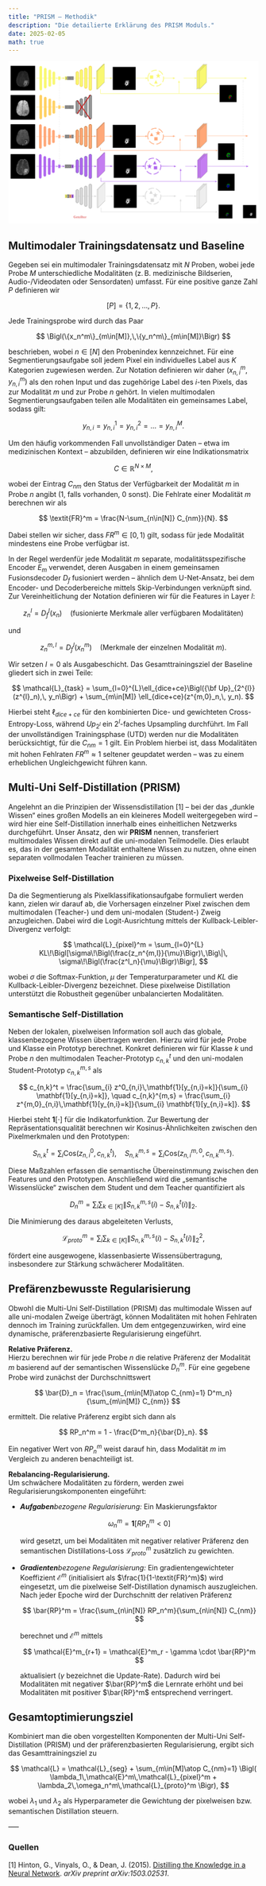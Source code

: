 ```yaml
---
title: "PRISM – Methodik"  
description: "Die detailierte Erklärung des PRISM Moduls."  
date: 2025-02-05  
math: true
---
```


![Allgemeiness Beispiel von PRISM](https://raw.githubusercontent.com/DavidRutkevich/PRISM-Docs/refs/heads/new_figures/Prism%20%7C%20Modul/prism_example_method.webp)

## Multimodaler Trainingsdatensatz und Baseline

Gegeben sei ein multimodaler Trainingsdatensatz mit $N$ Proben, wobei jede Probe $M$ unterschiedliche Modalitäten (z. B. medizinische Bildserien, Audio-/Videodaten oder Sensordaten) umfasst. Für eine positive ganze Zahl $P$ definieren wir

$$
[P] = \{1,2,\dots,P\}.
$$

Jede Trainingsprobe wird durch das Paar 

$$
\Bigl(\{x_n^m\}_{m\in[M]},\,\{y_n^m\}_{m\in[M]}\Bigr)
$$

beschrieben, wobei $n\in[N]$ den Probenindex kennzeichnet. Für eine Segmentierungsaufgabe soll jedem Pixel ein individuelles Label aus $K$ Kategorien zugewiesen werden. Zur Notation definieren wir daher $(x_{n,i}^m,\, y_{n,i}^m)$ als den rohen Input und das zugehörige Label des $i$-ten Pixels, das zur Modalität $m$ und zur Probe $n$ gehört. In vielen multimodalen Segmentierungsaufgaben teilen alle Modalitäten ein gemeinsames Label, sodass gilt:

$$
y_{n,i} = y_{n,i}^1 = y_{n,i}^2 = \dots = y_{n,i}^M.
$$

Um den häufig vorkommenden Fall unvollständiger Daten – etwa im medizinischen Kontext – abzubilden, definieren wir eine Indikationsmatrix

$$
C \in \mathbb{R}^{N\times M},
$$

wobei der Eintrag $C_{nm}$ den Status der Verfügbarkeit der Modalität $m$ in Probe $n$ angibt (1, falls vorhanden, 0 sonst). Die Fehlrate einer Modalität $m$ berechnen wir als

$$
\textit{FR}^m = \frac{N-\sum_{n\in[N]} C_{nm}}{N}.
$$

Dabei stellen wir sicher, dass $\textit{FR}^m \in [0,1)$ gilt, sodass für jede Modalität mindestens eine Probe verfügbar ist.

In der Regel werdenfür jede Modalität $m$ separate, modalitätsspezifische Encoder $E_m$ verwendet, deren Ausgaben in einem gemeinsamen Fusionsdecoder $D_f$ fusioniert werden – ähnlich dem U-Net-Ansatz, bei dem Encoder- und Decoderbereiche mittels Skip-Verbindungen verknüpft sind. Zur Vereinheitlichung der Notation definieren wir für die Features in Layer $l$:

$$
z^l_n = D^l_f(x_n) \quad (\text{fusionierte Merkmale aller verfügbaren Modalitäten})
$$

und

$$
z^{m,l}_n = D^l_f(x^m_n) \quad (\text{Merkmale der einzelnen Modalität } m).
$$

Wir setzen $l=0$ als Ausgabeschicht. Das Gesamttrainingsziel der Baseline gliedert sich in zwei Teile:

$$
\mathcal{L}_{task} = \sum_{l=0}^{L}\ell_{dice+ce}\Bigl({\bf Up}_{2^{l}}(z^{l}_n),\, y_n\Bigr) + \sum_{m\in[M]} \ell_{dice+ce}(z^{m,0}_n,\, y_n).
$$


Hierbei steht $\ell_{dice+ce}$ für den kombinierten Dice- und gewichteten Cross-Entropy-Loss, während $Up_{2^l}$ ein $2^{l}$-faches Upsampling durchführt. Im Fall der unvollständigen Trainingsphase (UTD) werden nur die Modalitäten berücksichtigt, für die $C_{nm} = 1$ gilt.
Ein Problem hierbei ist, dass Modalitäten mit hohen Fehlraten $\textit{FR}^m \approx 1$ seltener geupdatet werden – was zu einem erheblichen Ungleichgewicht führen kann.

## Multi-Uni Self-Distillation (PRISM)

Angelehnt an die Prinzipien der Wissensdistillation [1] – bei der das „dunkle Wissen“ eines großen Modells an ein kleineres Modell weitergegeben wird – wird hier eine Self-Distillation innerhalb eines einheitlichen Netzwerks durchgeführt. Unser Ansatz, den wir **PRISM** nennen, transferiert multimodales Wissen direkt auf die uni-modalen Teilmodelle. Dies erlaubt es, das in der gesamten Modalität enthaltene Wissen zu nutzen, ohne einen separaten vollmodalen Teacher trainieren zu müssen.

### Pixelweise Self-Distillation

Da die Segmentierung als Pixelklassifikationsaufgabe formuliert werden kann, zielen wir darauf ab, die Vorhersagen einzelner Pixel zwischen dem multimodalen (Teacher-) und dem uni-modalen (Student-) Zweig anzugleichen. Dabei wird die Logit-Ausrichtung mittels der Kullback-Leibler-Divergenz verfolgt:

$$
\mathcal{L}_{pixel}^m = \sum_{l=0}^{L} KL\!\Bigl[\sigma\!\Bigl(\frac{z_n^{m,l}}{\mu}\Bigr)\,\Big\|\, \sigma\!\Bigl(\frac{z^l_n}{\mu}\Bigr)\Bigr],
$$

wobei $\sigma$ die Softmax-Funktion, $\mu$ der Temperaturparameter und $KL$ die Kullback-Leibler-Divergenz bezeichnet. Diese pixelweise Distillation unterstützt die Robustheit gegenüber unbalancierten Modalitäten.

### Semantische Self-Distillation

Neben der lokalen, pixelweisen Information soll auch das globale, klassenbezogene Wissen übertragen werden. Hierzu wird für jede Probe und Klasse ein Prototyp berechnet. Konkret definieren wir für Klasse $k$ und Probe $n$ den multimodalen Teacher-Prototyp $c_{n,k}^t$ und den uni-modalen Student-Prototyp $c_{n,k}^{m,s}$ als

$$
c_{n,k}^t = \frac{\sum_{i} z^0_{n,i}\,\mathbf{1}[y_{n,i}=k]}{\sum_{i} \mathbf{1}[y_{n,i}=k]}, \quad
c_{n,k}^{m,s} = \frac{\sum_{i} z^{m,0}_{n,i}\,\mathbf{1}[y_{n,i}=k]}{\sum_{i} \mathbf{1}[y_{n,i}=k]}.
$$

Hierbei steht $\mathbf{1}[\cdot]$ für die Indikatorfunktion. Zur Bewertung der Repräsentationsqualität berechnen wir Kosinus-Ähnlichkeiten zwischen den Pixelmerkmalen und den Prototypen:

$$
S^t_{n,k} = \sum_i \text{Cos}\bigl(z^0_{n,i},\, c^t_{n,k}\bigr), \quad
S^{m,s}_{n,k} = \sum_i \text{Cos}\bigl(z^{m,0}_{n,i},\, c^{m,s}_{n,k}\bigr).
$$

Diese Maßzahlen erfassen die semantische Übereinstimmung zwischen den Features und den Prototypen. Anschließend wird die „semantische Wissenslücke“ zwischen dem Student und dem Teacher quantifiziert als

$$
D^m_n = \sum_i \sum_{k\in[K]} \left\| S^{m,s}_{n,k}(i)-S^t_{n,k}(i) \right\|_2.
$$

Die Minimierung des daraus abgeleiteten Verlusts,

$$
\mathcal{L}_{proto}^m = \sum_i \sum_{k\in[K]} \left\| S^{m,s}_{n,k}(i)-S^t_{n,k}(i) \right\|_2^2,
$$

fördert eine ausgewogene, klassenbasierte Wissensübertragung, insbesondere zur Stärkung schwächerer Modalitäten.

## Prefärenzbewusste Regularisierung

Obwohl die Multi-Uni Self-Distillation (PRISM) das multimodale Wissen auf alle uni-modalen Zweige überträgt, können Modalitäten mit hohen Fehlraten dennoch im Training zurückfallen. Um dem entgegenzuwirken, wird eine dynamische, präferenzbasierte Regularisierung eingeführt.

**Relative Präferenz.**  
Hierzu berechnen wir für jede Probe $n$ die relative Präferenz der Modalität $m$ basierend auf der semantischen Wissenslücke $D^m_n$. Für eine gegebene Probe wird zunächst der Durchschnittswert

$$
\bar{D}_n = \frac{\sum_{m\in[M]\atop C_{nm}=1} D^m_n}{\sum_{m\in[M]} C_{nm}}
$$

ermittelt. Die relative Präferenz ergibt sich dann als

$$
RP_n^m = 1 - \frac{D^m_n}{\bar{D}_n}.
$$

Ein negativer Wert von $RP_n^m$ weist darauf hin, dass Modalität $m$ im Vergleich zu anderen benachteiligt ist.

**Rebalancing-Regularisierung.**  
Um schwächere Modalitäten zu fördern, werden zwei Regularisierungskomponenten eingeführt:

- ***Aufgaben****bezogene Regularisierung:* Ein Maskierungsfaktor 

  $$
  \omega_n^m = \mathbf{1}[RP_n^m < 0]
  $$

  wird gesetzt, um bei Modalitäten mit negativer relativer Präferenz den semantischen Distillations-Loss $\mathcal{L}_{proto}^m$ zusätzlich zu gewichten.

- ***Gradienten****bezogene Regularisierung:* Ein gradientengewichteter Koeffizient $\mathcal{E}^m$ (initialisiert als $\frac{1}{1-\textit{FR}^m}$) wird eingesetzt, um die pixelweise Self-Distillation dynamisch auszugleichen. Nach jeder Epoche wird der Durchschnitt der relativen Präferenz

  $$
  \bar{RP}^m = \frac{\sum_{n\in[N]} RP_n^m}{\sum_{n\in[N]} C_{nm}}
  $$

  berechnet und $\mathcal{E}^m$ mittels

  $$
  \mathcal{E}^m_{r+1} = \mathcal{E}^m_r - \gamma \cdot \bar{RP}^m
  $$

  aktualisiert ($\gamma$ bezeichnet die Update-Rate). Dadurch wird bei Modalitäten mit negativer $\bar{RP}^m$ die Lernrate erhöht und bei Modalitäten mit positiver $\bar{RP}^m$ entsprechend verringert.

## Gesamtoptimierungsziel

Kombiniert man die oben vorgestellten Komponenten der Multi-Uni Self-Distillation (PRISM) und der präferenzbasierten Regularisierung, ergibt sich das Gesamttrainingsziel zu

$$
\mathcal{L} = \mathcal{L}_{seg} + \sum_{m\in[M]\atop C_{nm}=1} \Bigl( \lambda_1\,\mathcal{E}^m\,\mathcal{L}_{pixel}^m + \lambda_2\,\omega_n^m\,\mathcal{L}_{proto}^m \Bigr),
$$

wobei $\lambda_1$ und $\lambda_2$ als Hyperparameter die Gewichtung der pixelweisen bzw. semantischen Distillation steuern.


–––
### Quellen

[1] Hinton, G., Vinyals, O., & Dean, J. (2015). [Distilling the Knowledge in a Neural Network](https://arxiv.org/abs/1503.02531). *arXiv preprint arXiv:1503.02531*.